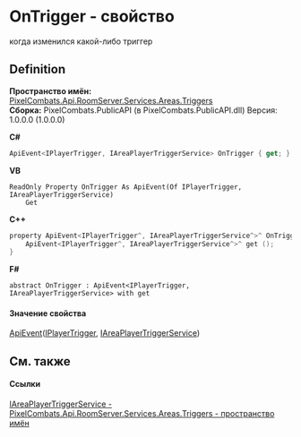 # OnTrigger - свойство


когда изменился какой-либо триггер



## Definition
**Пространство имён:** <a href="4f427198-2b1e-a053-5a6c-40f068fcb995">PixelCombats.Api.RoomServer.Services.Areas.Triggers</a>  
**Сборка:** PixelCombats.PublicAPI (в PixelCombats.PublicAPI.dll) Версия: 1.0.0.0 (1.0.0.0)

**C#**
``` C#
ApiEvent<IPlayerTrigger, IAreaPlayerTriggerService> OnTrigger { get; }
```
**VB**
``` VB
ReadOnly Property OnTrigger As ApiEvent(Of IPlayerTrigger, IAreaPlayerTriggerService)
	Get
```
**C++**
``` C++
property ApiEvent<IPlayerTrigger^, IAreaPlayerTriggerService^>^ OnTrigger {
	ApiEvent<IPlayerTrigger^, IAreaPlayerTriggerService^>^ get ();
}
```
**F#**
``` F#
abstract OnTrigger : ApiEvent<IPlayerTrigger, IAreaPlayerTriggerService> with get
```



#### Значение свойства
<a href="2c6ab617-976d-ae51-82f2-7621fc7e18d9">ApiEvent</a>(<a href="a9a12e5a-d04d-685b-40a8-0fe3c2a89202">IPlayerTrigger</a>, <a href="6d2c6609-a235-fafa-9023-62f9d83a6f9c">IAreaPlayerTriggerService</a>)

## См. также


#### Ссылки
<a href="6d2c6609-a235-fafa-9023-62f9d83a6f9c">IAreaPlayerTriggerService - </a>  
<a href="4f427198-2b1e-a053-5a6c-40f068fcb995">PixelCombats.Api.RoomServer.Services.Areas.Triggers - пространство имён</a>  
